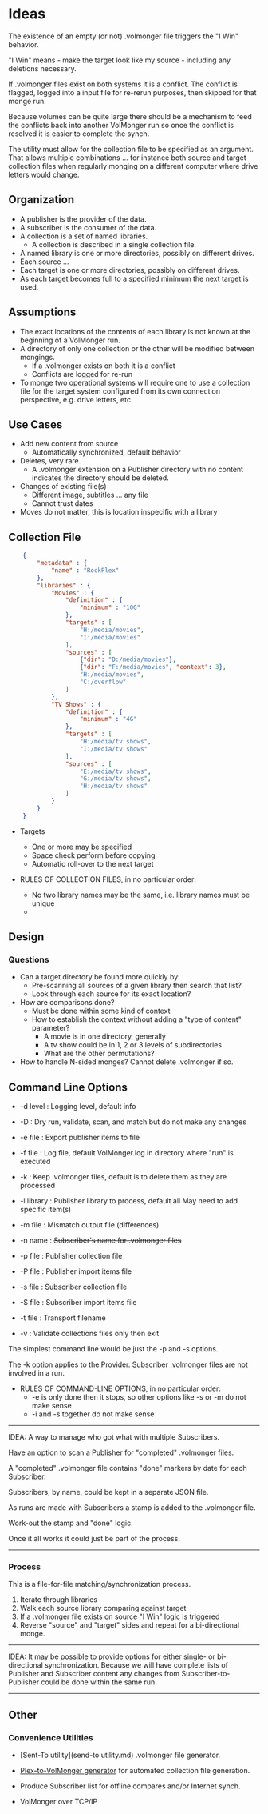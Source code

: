 # Ideas

The existence of an empty (or not) .volmonger file triggers the
"I Win" behavior.

"I Win" means - make the target look like my source - including any
deletions necessary.

If .volmonger files exist on both systems it is a conflict.
The conflict is flagged, logged into a input file for re-rerun purposes,
then skipped for that monge run.

Because volumes can be quite large there should be a mechanism
to feed the conflicts back into another VolMonger run so once
the conflict is resolved it is easier to complete the synch.

The utility must allow for the collection file to be specified
as an argument. That allows multiple combinations ... for instance
both source and target collection files when regularly monging
on a different computer where drive letters would change.

## Organization
 * A publisher is the provider of the data.
 * A subscriber is the consumer of the data.
 * A collection is a set of named libraries.
   - A collection is described in a single collection file.
 * A named library is one or more directories, possibly on
 different drives.
 * Each source ...
 * Each target is one or more directories, possibly on
 different drives.
 * As each target becomes full to a specified minimum the
 next target is used.

## Assumptions
 * The exact locations of the contents of each library is
 not known at the beginning of a VolMonger run.
 * A directory of only one collection or the other will be
  modified between mongings.
   - If a .volmonger exists on both it is a conflict
   - Conflicts are logged for re-run
 * To monge two operational systems will require one to use
  a collection file for the target system configured from
  its own connection perspective, e.g. drive letters, etc.

## Use Cases
 * Add new content from source
   - Automatically synchronized, default behavior
 * Deletes, very rare. 
   - A .volmonger extension on a Publisher directory with no
   content indicates the directory should be deleted. 
 * Changes of existing file(s)
   - Different image, subtitles ... any file
   - Cannot trust dates
 * Moves do not matter, this is location inspecific with a library

## Collection File

```JSON
    {
        "metadata" : {
            "name" : "RockPlex"
        },
        "libraries" : {
            "Movies" : {
                "definition" : {
                    "minimum" : "10G"
                },
                "targets" : [
                    "H:/media/movies",
                    "I:/media/movies"
                ],
                "sources" : [
                    {"dir": "D:/media/movies"},
                    {"dir": "F:/media/movies", "context": 3},
                    "H:/media/movies",
                    "C:/overflow"
                ]
            },
            "TV Shows" : {
                "definition" : {
                    "minimum" : "4G"
                },
                "targets" : [
                    "H:/media/tv shows",
                    "I:/media/tv shows"
                ],
                "sources" : [
                    "E:/media/tv shows",
                    "G:/media/tv shows",
                    "H:/media/tv shows"
                ]
            }
        }
    }
```
 * Targets
   - One or more may be specified
   - Space check perform before copying
   - Automatic roll-over to the next target
   
 * RULES OF COLLECTION FILES, in no particular order:
   - No two library names may be the same, i.e. library names must be unique
   - 

## Design

### Questions
 * Can a target directory be found more quickly by:
   - Pre-scanning all sources of a given library then search that list?
   - Look through each source for its exact location?
 * How are comparisons done?
   - Must be done within some kind of context
   - How to establish the context without adding a "type of content" parameter?
     - A movie is in one directory, generally
     - A tv show could be in 1, 2 or 3 levels of subdirectories
     - What are the other permutations?
 * How to handle N-sided monges? Cannot delete .volmonger if so.

## Command Line Options
 * -d level : Logging level, default info
 * -D : Dry run, validate, scan, and match but do not make any changes
 * -e file : Export publisher items to file
 * -f file : Log file, default VolMonger.log in directory where "run" is executed

 * -k : Keep .volmonger files, default is to delete them as they are processed
 
 * -l library : Publisher library to process, default all
  May need to add specific item(s)
 
 * -m file : Mismatch output file (differences)
 * -n name : ~~Subscriber's name for .volmonger files~~
 
 * -p file : Publisher collection file
 * -P file : Publisher import items file
 
 * -s file : Subscriber collection file
 * -S file : Subscriber import items file
 
 * -t file : Transport filename

 * -v : Validate collections files only then exit


The simplest command line would be just the -p and -s options.

The -k option applies to the Provider. Subscriber .volmonger files are not
involved in a run.

 * RULES OF COMMAND-LINE OPTIONS, in no particular order:
   * -e is only done then it stops, so other options like -s or -m do not make sense
   * -i and -s together do not make sense

---

IDEA: A way to manage who got what with multiple Subscribers.

Have an option to scan a Publisher for "completed" .volmonger files.

A "completed" .volmonger file contains "done" markers by date for each Subscriber.

Subscribers, by name, could be kept in a separate JSON file.

As runs are made with Subscribers a stamp is added to the .volmonger file.

Work-out the stamp and "done" logic.

Once it all works it could just be part of the process.

---

### Process
This is a file-for-file matching/synchronization process.

 1. Iterate through libraries
 2. Walk each source library comparing against target
 3. If a .volmonger file exists on source "I Win" logic is triggered
 4. Reverse "source" and "target" sides and repeat for a bi-directional monge.

---

IDEA: It may be possible to provide options for either single- or
bi-directional synchronization. Because we will have complete lists
of Publisher and Subscriber content any changes from Subscriber-to-Publisher
could be done within the same run.

---

## Other

### Convenience Utilities
 * [Sent-To utility](send-to utility.md) .volmonger file generator.
 * [Plex-to-VolMonger generator](plex-to-VolMonger.md) for
 automated collection file generation.

 * Produce Subscriber list for offline compares and/or Internet synch.

 * VolMonger over TCP/IP



